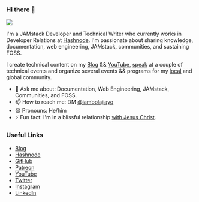 ### Hi there 👋

[![](https://cdn.hashnode.com/res/hashnode/image/upload/v1594278403731/jwcRIHRj5.png)](https://bolajiayodeji.com)

I'm a JAMstack Developer and Technical Writer who currently works in Developer Relations at [Hashnode](https://hashnode.com). I'm passionate about sharing knowledge, documentation, web engineering, JAMstack, communities, and sustaining FOSS.

I create technical content on my [Blog](https://bolajiayodeji.com) && [YouTube](https://www.youtube.com/c/bolajiayodeji), [speak](https://bolajiayodeji.com/talks) at a couple of technical events and organize several events && programs for my [local](https://facebook.com/groups/devclokoja/) and global community.

- 💬 Ask me about: Documentation, Web Engineering, JAMstack, Communities, and FOSS.
- 📫 How to reach me: DM [@iambolajiayo](https://twitter.com/iambolajiayo)
- 😄 Pronouns: He/him
- ⚡ Fun fact: I'm in a blissful relationship [with Jesus Christ](https://www.bible.com/bible/111/jhn.3.16).

### Useful Links

- [Blog](https://bolajiayodeji.com/)
- [Hashnode](https://hashnode.com/@bolajiayodeji)
- [GitHub](https://github.com/BolajiAyodeji)
- [Patreon](https://www.patreon.com/bolajiayodeji)
- [YouTube](https://www.youtube.com/c/bolajiayodeji)
- [Twitter](https://twitter.com/iambolajiayo)
- [Instagram](https://www.instagram.com/iambolajiayo/)
- [LinkedIn](https://linkedin.com/in/iambolajiayo/)
